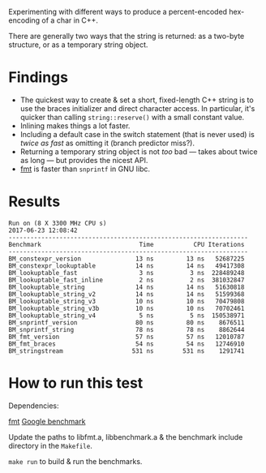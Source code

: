 Experimenting with different ways to produce a percent-encoded hex-encoding
of a char in C++.

There are generally two ways that the string is returned: as a two-byte
structure, or as a temporary string object.

Findings
========

- The quickest way to create & set a short, fixed-length C++ string is to
  use the braces initializer and direct character access.
  In particular, it's quicker than calling `string::reserve()` with a small
  constant value.
- Inlining makes things a lot faster.
- Including a default case in the switch statement (that is never used) is
  *twice as fast* as omitting it (branch predictor miss?).
- Returning a temporary string object is not *too* bad — takes about twice
  as long — but provides the nicest API.
- [fmt](https://github.com/fmtlib/fmt) is faster than `snprintf` in GNU libc.


Results
=======

    Run on (8 X 3300 MHz CPU s)
    2017-06-23 12:08:42
    ------------------------------------------------------------------
    Benchmark                           Time           CPU Iterations
    ------------------------------------------------------------------
    BM_constexpr_version               13 ns         13 ns   52687225
    BM_constexpr_lookuptable           14 ns         14 ns   49417308
    BM_lookuptable_fast                 3 ns          3 ns  228489248
    BM_lookuptable_fast_inline          2 ns          2 ns  381032847
    BM_lookuptable_string              14 ns         14 ns   51630818
    BM_lookuptable_string_v2           14 ns         14 ns   51599368
    BM_lookuptable_string_v3           10 ns         10 ns   70479808
    BM_lookuptable_string_v3b          10 ns         10 ns   70702461
    BM_lookuptable_string_v4            5 ns          5 ns  150538971
    BM_snprintf_version                80 ns         80 ns    8676511
    BM_snprintf_string                 78 ns         78 ns    8862644
    BM_fmt_version                     57 ns         57 ns   12010787
    BM_fmt_braces                      54 ns         54 ns   12746910
    BM_stringstream                   531 ns        531 ns    1291741


How to run this test
====================

Dependencies:

[fmt](https://github.com/fmtlib/fmt)
[Google benchmark](https://github.com/google/benchmark)

Update the paths to libfmt.a, libbenchmark.a & the benchmark include
directory in the `Makefile`.

`make run` to build & run the benchmarks.
